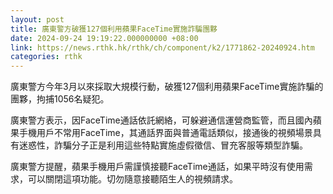 ```yaml
---
layout: post
title: 廣東警方破獲127個利用蘋果FaceTime實施詐騙團夥
date: 2024-09-24 19:19:22.000000000 +08:00
link: https://news.rthk.hk/rthk/ch/component/k2/1771862-20240924.htm
categories: rthk
---
```


廣東警方今年3月以來採取大規模行動，破獲127個利用蘋果FaceTime實施詐騙的團夥，拘捕1056名疑犯。

廣東警方表示，因FaceTime通話依託網絡，可躲避通信運營商監管，而且國內蘋果手機用戶不常用FaceTime，其通話界面與普通電話類似，接通後的視頻場景具有迷惑性，詐騙分子正是利用這些特點實施虛假徵信、冒充客服等類型詐騙。

廣東警方提醒，蘋果手機用戶需謹慎接聽FaceTime通話，如果平時沒有使用需求，可以關閉這項功能。切勿隨意接聽陌生人的視頻請求。
